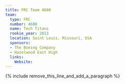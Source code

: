 ```yaml
---
title: FRC Team 4600
team:
  type: FRC
  number: 4600
  name: Tech Titans
  rookie_year: 2013
  location: Saint Louis, Missouri, USA
  sponsors:
  - The Boeing Company
  - Hazelwood East High
  links:
    Website:
---
```


{% include remove_this_line_and_add_a_paragraph %}